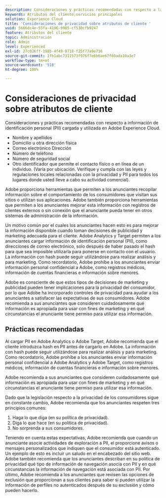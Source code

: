 ```yaml
---
description: Consideraciones y prácticas recomendadas con respecto a la información de identificación personal (PII) cargada y utilizada en Adobe Experience Cloud.
keywords: Atributos del cliente;servicios principales
solution: Experience Cloud
title: 'Consideraciones de privacidad sobre atributos de cliente '
uuid: 5666dc4e-55fa-4196-9985-cf530cfb9247
feature: Atributos del cliente
topic: Administración
role: Admin
level: Experienced
exl-id: 27c026ff-198b-4f49-9718-f25f77a9e716
source-git-commit: 1fb1abc7311573f976f7e6b6ae67f60ada10a3e7
workflow-type: tm+mt
source-wordcount: '518'
ht-degree: 100%

---
```


# Consideraciones de privacidad sobre atributos de cliente

Consideraciones y prácticas recomendadas con respecto a información de identificación personal (PII) cargada y utilizada en Adobe Experience Cloud.

* Nombre y apellidos
* Domicilio u otra dirección física
* Correo electrónico Dirección
* Número de teléfono
* Número de seguridad social
* Otro identificador que permite el contacto físico o en línea de un individuo. (Varía por ubicación. Verifique y cumpla con las leyes y regulaciones locales relacionadas con la privacidad y PII para todos los lugares donde usted lleve a cabo su actividad comercial).

Adobe proporciona herramientas que permiten a los anunciantes recopilar información sobre el comportamiento de los consumidores que visitan sus sitios o utilizan sus aplicaciones. Adobe también proporciona herramientas que permiten a los anunciantes mejorar esta información con registros de clientes externos o sin conexión que el anunciante pueda tener en otros sistemas de administración de la información.

Un motivo común por el cuales los anunciantes hacen esto es para mejorar la información disponible cuando toman decisiones de publicidad y marketing adecuada para el cliente. Adobe Analytics y Target permiten a los anunciantes cargar información de identificación personal (PII), como direcciones de correo electrónico, solo después de haber pasado el hash para que sea imposible utilizarla para ponerse en contacto con el usuario. La información con hash puede seguir utilizándose para realizar análisis y para marketing. Como recordatorio, Adobe prohíbe a los anunciantes enviar información personal confidencial a Adobe, como registros médicos, información de cuentas financieras e información sobre menores.

Adobe es consciente de que estos tipos de decisiones de marketing y publicidad pueden tener implicaciones para la privacidad del consumidor, por lo que Adobe ha incorporado controles de privacidad para ayudar a los anunciantes a satisfacer las expectativas de sus consumidores. Adobe recomienda a sus anunciantes que consideren cuidadosamente qué información es apropiada para usar con fines de marketing y en qué circunstancias el anunciante tiene permiso para utilizar esa información.

## Prácticas recomendadas

Al cargar PII en Adobe Analytics o Adobe Target, Adobe recomienda que el cliente introduzca hash en PII antes de cargarlo en Adobe. La información con hash puede seguir utilizándose para realizar análisis y para marketing. Como recordatorio, Adobe prohíbe a los anunciantes enviar información personal confidencial a Adobe Analytics y Adobe Target, como registros médicos, información de cuentas financieras e información sobre menores.

Adobe recomienda a sus anunciantes que consideren cuidadosamente qué información es apropiada para usar con fines de marketing y en qué circunstancias el anunciante tiene permiso para utilizar esa información.

Dado que la legislación respecto a la privacidad de los consumidores sigue en constante cambio, Adobe recomienda que los anunciantes respeten tres principios comunes:

1. Haga lo que diga (en su política de privacidad).
1. Diga lo que hace (en su política de privacidad).
1. No sorprenda a sus consumidores.

Teniendo en cuenta estas expectativas, Adobe recomienda que cuando un anunciante asocie actividades de exploración a PII, el proporcione avisos o mensajes personalizados que indiquen que el consumidor está autenticado. Un ejemplo de esto es incluir un saludo en el encabezado del sitio web. Adobe también recomienda que los anunciantes describan en su política de privacidad qué tipo de información de navegación asocia con PII y en qué circunstancias la información de navegación está asociada con PII. Por último, Adobe recomienda a los anunciantes que revisen las opciones de exclusión que proporcionan a sus clientes para saber si pueden utilizar la información de perfiles no autenticados después de su exclusión y cómo pueden hacerlo.
